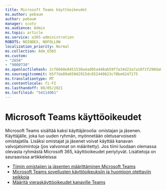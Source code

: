 ```yaml
---
title: Microsoft Teams käyttöoikeudet
ms.author: pebaum
author: pebaum
manager: scotv
ms.audience: Admin
ms.topic: article
ms.service: o365-administration
ROBOTS: NOINDEX, NOFOLLOW
localization_priority: Normal
ms.collection: Adm_O365
ms.custom:
- "2658"
- "9000730"
ms.openlocfilehash: 2cf6668e8451530a4ad05a448ab59f7a34d22a7a1072f290da6c5a248ab0c433
ms.sourcegitcommit: b5f7da89a650d2915dc652449623c78be6247175
ms.translationtype: MT
ms.contentlocale: fi-FI
ms.lasthandoff: 08/05/2021
ms.locfileid: "54114061"
---
```

# <a name="microsoft-teams-permissions"></a>Microsoft Teams käyttöoikeudet

Microsoft Teams sisältää kaksi käyttäjäroolia: omistajan ja jäsenen. Käyttäjälle, joka luo uuden ryhmän, myönnetään oletusarvoisesti omistajatila. Lisäksi omistajat ja jäsenet voivat käyttää kanavan valvojatoimintoja (jos valvonnat on määritetty). Jos tiimi luodaan olemassa olevasta ryhmästä Microsoft 365, käyttöoikeudet periytyvät. Lisätietoja on seuraavissa artikkeleissa:

- [Tiimin omistajien ja jäsenten määrittäminen Microsoft Teams](https://docs.microsoft.com/microsoftteams/assign-roles-permissions)
- [Microsoft Teams sovellusten käyttöoikeuksiin ja huomioon otettaviin seikkoja](https://docs.microsoft.com/microsoftteams/app-permissions)
- [Määritä vieraskäyttöoikeudet kanaville Teams](https://support.office.com/article/4756c468-2746-4bfd-a582-736d55fcc169)
